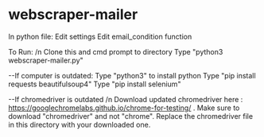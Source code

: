 # webscraper-mailer

In python file:
Edit settings
Edit email_condition function 

To Run: /n
Clone this and cmd prompt to directory 
Type "python3 webscraper-mailer.py"

--If computer is outdated: 
Type "python3" to install python 
Type "pip install requests beautifulsoup4"
Type "pip install selenium" 

--If chromedriver is outdated /n
Download updated chromedriver here : https://googlechromelabs.github.io/chrome-for-testing/ . Make sure to download "chromedriver" and not "chrome". 
Replace the chromedriver file in this directory with your downloaded one. 


